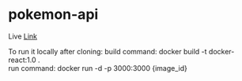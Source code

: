 # pokemon-api
Live [Link](https://info-pokemon.netlify.app/)  

To run it locally after cloning:
build command: docker build -t docker-react:1.0 .  
run command: docker run -d -p 3000:3000 {image_id}
